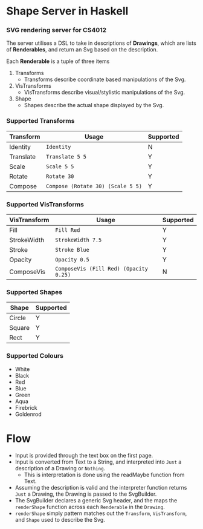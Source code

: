 # Shape Server in Haskell

### SVG rendering server for CS4012

The server utilises a DSL to take in descriptions of **Drawings**, which are lists of **Renderables**, and return an Svg based on the description.

Each **Renderable** is a tuple of three items
1. Transforms
	* Transforms describe coordinate based manipulations of the Svg.
2. VisTransforms
	* VisTransforms describe visual/stylistic manipulations of the Svg.
3. Shape
	* Shapes describe the actual shape displayed by the Svg.

### Supported Transforms

Transform | Usage | Supported
---------|--------|-----------
Identity | `Identity` | N
Translate | `Translate 5 5` | Y
Scale | `Scale 5 5` | Y
Rotate | `Rotate 30` | Y
Compose | `Compose (Rotate 30) (Scale 5 5)` | Y

### Supported VisTransforms

VisTransform | Usage | Supported
-------------|-------|-----------
Fill | `Fill Red` | Y
StrokeWidth | `StrokeWidth 7.5` | Y
Stroke | `Stroke Blue` | Y
Opacity | `Opacity 0.5` | Y
ComposeVis | `ComposeVis (Fill Red) (Opacity 0.25)` | N

### Supported Shapes

Shape | Supported
------|----------
Circle | Y
Square | Y
Rect | Y

### Supported Colours
* White
* Black
* Red
* Blue
* Green
* Aqua
* Firebrick
* Goldenrod

# Flow

* Input is provided through the text box on the first page.
* Input is converted from Text to a String, and interpreted into `Just` a description of a Drawing or `Nothing`.
	* This is interpretation is done using the readMaybe function from Text.
* Assuming the description is valid and the interpreter function returns `Just` a Drawing, the Drawing is passed to the SvgBuilder.
* The SvgBuilder declares a generic Svg header, and the maps the `renderShape` function across each `Renderable` in the `Drawing`.
* `renderShape` simply pattern matches out the `Transform`, `VisTransform`, and `Shape` used to describe the Svg.

